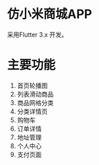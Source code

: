 # 仿小米商城APP
  采用Flutter 3.x 开发。
# 主要功能
1. 首页轮播图
2. 列表滑动商品
3. 商品网格分类
4. 分类详情页
5. 购物车
6. 订单详情
7. 地址管理
8. 个人中心
9. 支付页面
